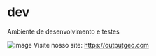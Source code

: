 # dev
Ambiente de  desenvolvimento e testes

![image](https://github.com/OutputGEO/heatmap_alagamentos_geosampa_wfs/assets/150393907/66b57db3-7180-4d4d-b2f7-dd4ac73ca1a1)
Visite nosso site: https://outputgeo.com
